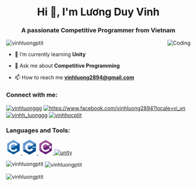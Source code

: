 <h1 align="center">Hi 👋, I'm Lương Duy Vinh</h1>
<h3 align="center">A passionate Competitive Programmer from Vietnam</h3>
<img align="right" alt="Coding" src="https://raw.githubusercontent.com/anikakash/anikakash/main/assets/focus-animation.gif?raw=true">



<p align="left"> <img src="https://komarev.com/ghpvc/?username=vinhluongptit&label=Profile%20views&color=0e75b6&style=flat" alt="vinhluongptit" /> </p>

- 🌱 I’m currently learning **Unity**

- 💬 Ask me about **Competitive Programming**

- 📫 How to reach me **vinhluong2894@gmail.com**

<h3 align="left">Connect with me:</h3>
<p align="left">
<a href="https://linkedin.com/in/vinhluonggg" target="blank"><img align="center" src="https://raw.githubusercontent.com/rahuldkjain/github-profile-readme-generator/master/src/images/icons/Social/linked-in-alt.svg" alt="vinhluonggg" height="30" width="40" /></a>
<a href="https://fb.com/https://www.facebook.com/vinhluong2894?locale=vi_vn" target="blank"><img align="center" src="https://raw.githubusercontent.com/rahuldkjain/github-profile-readme-generator/master/src/images/icons/Social/facebook.svg" alt="https://www.facebook.com/vinhluong2894?locale=vi_vn" height="30" width="40" /></a>
<a href="https://instagram.com/vinhh_luonggg" target="blank"><img align="center" src="https://raw.githubusercontent.com/rahuldkjain/github-profile-readme-generator/master/src/images/icons/Social/instagram.svg" alt="vinhh_luonggg" height="30" width="40" /></a>
<a href="https://codeforces.com/profile/vinhhocptit" target="blank"><img align="center" src="https://raw.githubusercontent.com/rahuldkjain/github-profile-readme-generator/master/src/images/icons/Social/codeforces.svg" alt="vinhhocptit" height="30" width="40" /></a>
</p>

<h3 align="left">Languages and Tools:</h3>
<p align="left"> <a href="https://www.cprogramming.com/" target="_blank" rel="noreferrer"> <img src="https://raw.githubusercontent.com/devicons/devicon/master/icons/c/c-original.svg" alt="c" width="40" height="40"/> </a> <a href="https://www.w3schools.com/cpp/" target="_blank" rel="noreferrer"> <img src="https://raw.githubusercontent.com/devicons/devicon/master/icons/cplusplus/cplusplus-original.svg" alt="cplusplus" width="40" height="40"/> </a> <a href="https://www.w3schools.com/cs/" target="_blank" rel="noreferrer"> <img src="https://raw.githubusercontent.com/devicons/devicon/master/icons/csharp/csharp-original.svg" alt="csharp" width="40" height="40"/> </a> <a href="https://unity.com/" target="_blank" rel="noreferrer"> <img src="https://www.vectorlogo.zone/logos/unity3d/unity3d-icon.svg" alt="unity" width="40" height="40"/> </a> </p>

<p><img align="left" src="https://github-readme-stats.vercel.app/api/top-langs?username=vinhluongptit&show_icons=true&locale=en&layout=compact" alt="vinhluongptit" /></p>

<p>&nbsp;<img align="center" src="https://github-readme-stats.vercel.app/api?username=vinhluongptit&show_icons=true&locale=en" alt="vinhluongptit" /></p>

<p><img align="center" src="https://github-readme-streak-stats.herokuapp.com/?user=vinhluongptit&" alt="vinhluongptit" /></p>
